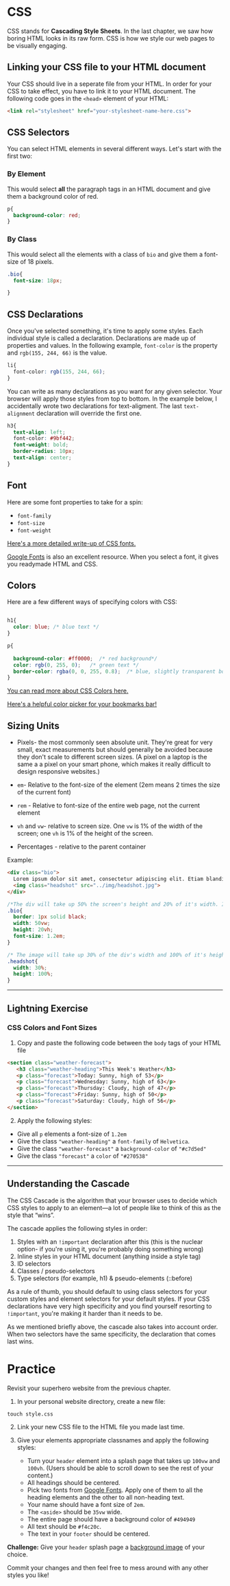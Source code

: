 # CSS

CSS stands for __Cascading Style Sheets__. In the last chapter, we saw how boring HTML looks in its raw form. CSS is how we style our web pages to be visually engaging.

## Linking your CSS file to your HTML document
Your CSS should live in a seperate file from your HTML. In order for your CSS to take effect, you have to link it to your HTML document. The following code goes in the `<head>` element of your HTML:
```html
<link rel="stylesheet" href="your-stylesheet-name-here.css">
```

## CSS Selectors
You can select HTML elements in several different ways. 
Let's start with the first two:

### By Element
This would select __all__ the paragraph tags in an HTML document and give them a background color of red.
```css
p{
  background-color: red;
}
```
### By Class
This would select all the elements with a class of `bio` and give them a font-size of 18 pixels.
```css
.bio{
  font-size: 18px;

}
```



## CSS Declarations
Once you've selected something, it's time to apply some styles. Each individual style is called a declaration. Declarations are made up of properties and values. In the following example, `font-color` is the property and `rgb(155, 244, 66)` is the value.
```css
li{
  font-color: rgb(155, 244, 66);
}
```
You can write as many declarations as you want for any given selector. Your browser will apply those styles from top to bottom. In the example below, I accidentally wrote two declarations for text-aligment. The last `text-alignment` declaration will override the first one.
```css
h3{
  text-align: left;
  font-color: #9bf442;
  font-weight: bold;
  border-radius: 10px;
  text-align: center;
}
```

## Font
Here are some font properties to take for a spin:
- `font-family`
- `font-size`
- `font-weight`

[Here's a more detailed write-up of CSS fonts.](https://www.w3schools.com/css/css_font.asp)

[Google Fonts](https://fonts.google.com/) is also an excellent resource. When you select a font, it gives you readymade HTML and CSS.

## Colors
Here are a few different ways of specifying colors with CSS:
```css

h1{
  color: blue; /* blue text */
}

p{
 
  background-color: #ff0000;  /* red background*/
  color: rgb(0, 255, 0);   /* green text */
  border-color: rgba(0, 0, 255, 0.8);  /* blue, slightly transparent border */
}

```

[You can read more about CSS Colors here.](https://www.w3schools.com/cssref/css_colors_legal.asp)

[Here's a helpful color picker for your bookmarks bar!](https://htmlcolorcodes.com/color-picker/)

## Sizing Units
- Pixels- the most commonly seen absolute unit. They're great for very small, exact measurements but should generally be avoided because they don't scale to different screen sizes. (A pixel on a laptop is the same a a pixel on your smart phone, which makes it really difficult to design responsive websites.)

- `em`- 	Relative to the font-size of the element (2em means 2 times the size of the current font)
- `rem` - Relative to font-size of the entire web page, not the current element
- `vh` and `vw`- relative to screen size. One `vw` is 1% of the width of the screen; one `vh` is 1% of the height of the screen.
- Percentages - relative to the parent container

Example:

```html
<div class="bio">
  Lorem ipsum dolor sit amet, consectetur adipiscing elit. Etiam blandit ut velit non rhoncus. 
  <img class="headshot" src="../img/headshot.jpg">
</div>
```

```css
/*The div will take up 50% the screen's height and 20% of it's width. Its fontsize will be slightly larger than the default size. It will have a 1px black border*/
.bio{
  border: 1px solid black;
  width: 50vw;
  height: 20vh;
  font-size: 1.2em;
}

/* The image will take up 30% of the div's width and 100% of it's height. */
.headshot{
  width: 30%;
  height: 100%;
}


```

***    
 ## Lightning Exercise
 
 ### CSS Colors and Font Sizes
 1. Copy and paste the following code between the `body` tags of your HTML file
 ```html
<section class="weather-forecast">
    <h3 class="weather-heading">This Week's Weather</h3>
    <p class="forecast">Today: Sunny, high of 53</p>
    <p class="forecast">Wednesday: Sunny, high of 63</p>
    <p class="forecast">Thursday: Cloudy, high of 47</p>
    <p class="forecast">Friday: Sunny, high of 50</p>
    <p class="forecast">Saturday: Cloudy, high of 56</p>
</section>
```
2. Apply the following styles:
  - Give all `p` elements a font-size of `1.2em`
  - Give the class `"weather-heading"` a `font-family` of `Helvetica`.
  - Give the class `"weather-forecast"` a `background-color` of `"#c7d5ed"`
  - Give the class `"forecast"`  a `color` of `"#270538"`
***


## Understanding the Cascade 

The CSS Cascade is the algorithm that your browser uses to decide which CSS styles to apply to an element—a lot of people like to think of this as the style that “wins”.

The cascade applies the following styles in order:

1. Styles with an `!important` declaration after this (this is the nuclear option- if you're using it, you're probably doing something wrong)
1. Inline styles in your HTML document (anything inside a style tag)
1. ID selectors
1. Classes / pseudo-selectors
1. Type selectors (for example, h1) & pseudo-elements (::before)

As a rule of thumb, you should default to using class selectors for your custom styles and element selectors for your default styles. If your CSS declarations have very high specificity and you find yourself resorting to `!important`, you're making it harder than it needs to be.

As we mentioned briefly above, the cascade also takes into account order. When two selectors have the same specificity, the declaration that comes last wins.

# Practice
Revisit your superhero website from the previous chapter. 

1. In your personal website directory, create a new file: 
```
touch style.css
```
2. Link your new CSS file to the HTML file you made last time.

3. Give your elements appropriate classnames and apply the following styles:
    - Turn your `header` element into a splash page that takes up `100vw` and `100vh`. (Users should be able to scroll down to see the rest of your content.)
    - All headings should be centered.
    - Pick two fonts from [Google Fonts](https://fonts.google.com/). Apply one of them to all the heading elements and the other  to all non-heading text.
    - Your name should have a font size of `2em`.
    - The `<aside>` should be `35vw` wide.
    - The entire page should have a background color of `#494949`
    - All text should be `#f4c20c`.
    - The text in your `footer` should be centered.

**Challenge:**
 Give your `header` splash page a [background image](http://www.htmldog.com/guides/css/intermediate/backgroundimages/) of your choice.
  
Commit your changes and then feel free to mess around with any other styles you like! 
  



